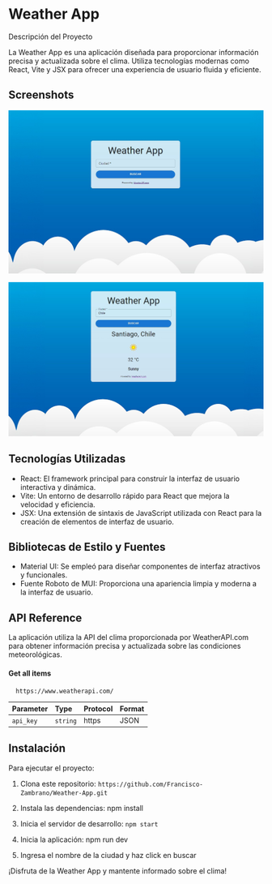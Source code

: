 # Weather App

Descripción del Proyecto

La Weather App es una aplicación diseñada para proporcionar información precisa y actualizada sobre el clima. Utiliza tecnologías modernas como React, Vite y JSX para ofrecer una experiencia de usuario fluida y eficiente.

## Screenshots

![App Screenshot](public/app-example-1.jpg)

![App Screenshot](public/app-example-2.jpg)

## Tecnologías Utilizadas

- React: El framework principal para construir la interfaz de usuario interactiva y dinámica.
- Vite: Un entorno de desarrollo rápido para React que mejora la velocidad y eficiencia.
- JSX: Una extensión de sintaxis de JavaScript utilizada con React para la creación de elementos de interfaz de usuario.

## Bibliotecas de Estilo y Fuentes

- Material UI: Se empleó para diseñar componentes de interfaz atractivos y funcionales.
- Fuente Roboto de MUI: Proporciona una apariencia limpia y moderna a la interfaz de usuario.

## API Reference

La aplicación utiliza la API del clima proporcionada por WeatherAPI.com para obtener información precisa y actualizada sobre las condiciones meteorológicas.

#### Get all items

```http
  https://www.weatherapi.com/
```

| Parameter | Type     | Protocol | Format |
| :-------- | :------- | :------- | :----- |
| `api_key` | `string` | https    | JSON   |

## Instalación

Para ejecutar el proyecto:

1. Clona este repositorio: `https://github.com/Francisco-Zambrano/Weather-App.git`

2. Instala las dependencias: npm install
3. Inicia el servidor de desarrollo: `npm start`
4. Inicia la aplicación: npm run dev
5. Ingresa el nombre de la ciudad y haz click en buscar

¡Disfruta de la Weather App y mantente informado sobre el clima!
